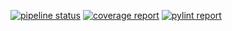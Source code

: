 [![pipeline status](http://predator.nrl.navy.mil/padamson/nepc/badges/master/pipeline.svg)](http://predator.nrl.navy.mil/padamson/nepc/commits/master)
[![coverage report](http://predator.nrl.navy.mil/padamson/nepc/badges/master/coverage.svg)](http://predator.nrl.navy.mil/padamson/nepc/commits/master)
[![pylint report](http://predator.nrl.navy.mil/padamson/nepc/-/jobs/artifacts/master/raw/public/pylint.svg?job=pylint)](http://predator.nrl.navy.mil/padamson/nepc/commits/master)
